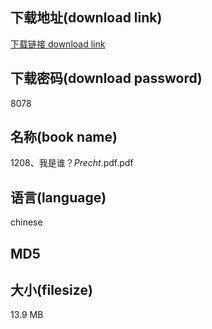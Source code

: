 ## 下载地址(download link)
[下载链接 download link](https://voluble-croquembouche-d321dc.netlify.app/?s=1208%E3%80%81%E6%88%91%E6%98%AF%E8%B0%81%EF%BC%9F_Precht_.pdf)

## 下载密码(download password)
8078

## 名称(book name)
1208、我是谁？_Precht_.pdf.pdf

## 语言(language)
chinese

## MD5


## 大小(filesize)
13.9 MB
